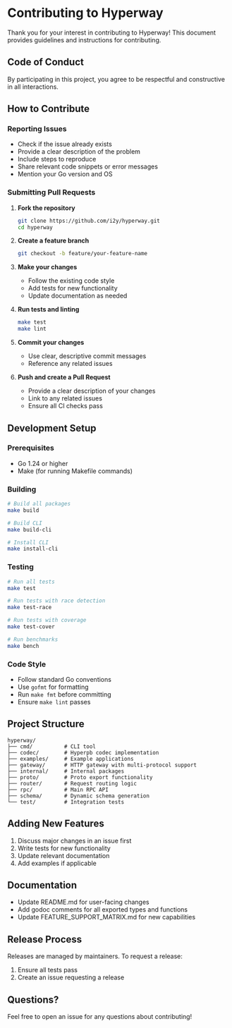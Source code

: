# Contributing to Hyperway

Thank you for your interest in contributing to Hyperway! This document provides guidelines and instructions for contributing.

## Code of Conduct

By participating in this project, you agree to be respectful and constructive in all interactions.

## How to Contribute

### Reporting Issues

- Check if the issue already exists
- Provide a clear description of the problem
- Include steps to reproduce
- Share relevant code snippets or error messages
- Mention your Go version and OS

### Submitting Pull Requests

1. **Fork the repository**
   ```bash
   git clone https://github.com/i2y/hyperway.git
   cd hyperway
   ```

2. **Create a feature branch**
   ```bash
   git checkout -b feature/your-feature-name
   ```

3. **Make your changes**
   - Follow the existing code style
   - Add tests for new functionality
   - Update documentation as needed

4. **Run tests and linting**
   ```bash
   make test
   make lint
   ```

5. **Commit your changes**
   - Use clear, descriptive commit messages
   - Reference any related issues

6. **Push and create a Pull Request**
   - Provide a clear description of your changes
   - Link to any related issues
   - Ensure all CI checks pass

## Development Setup

### Prerequisites

- Go 1.24 or higher
- Make (for running Makefile commands)

### Building

```bash
# Build all packages
make build

# Build CLI
make build-cli

# Install CLI
make install-cli
```

### Testing

```bash
# Run all tests
make test

# Run tests with race detection
make test-race

# Run tests with coverage
make test-cover

# Run benchmarks
make bench
```

### Code Style

- Follow standard Go conventions
- Use `gofmt` for formatting
- Run `make fmt` before committing
- Ensure `make lint` passes

## Project Structure

```
hyperway/
├── cmd/          # CLI tool
├── codec/        # Hyperpb codec implementation
├── examples/     # Example applications
├── gateway/      # HTTP gateway with multi-protocol support
├── internal/     # Internal packages
├── proto/        # Proto export functionality
├── router/       # Request routing logic
├── rpc/          # Main RPC API
├── schema/       # Dynamic schema generation
└── test/         # Integration tests
```

## Adding New Features

1. Discuss major changes in an issue first
2. Write tests for new functionality
3. Update relevant documentation
4. Add examples if applicable

## Documentation

- Update README.md for user-facing changes
- Add godoc comments for all exported types and functions
- Update FEATURE_SUPPORT_MATRIX.md for new capabilities

## Release Process

Releases are managed by maintainers. To request a release:

1. Ensure all tests pass
2. Create an issue requesting a release

## Questions?

Feel free to open an issue for any questions about contributing!
